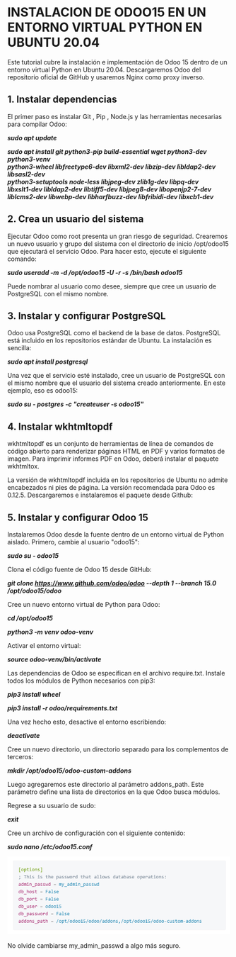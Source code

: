 # INSTALACION DE ODOO15 EN UN ENTORNO VIRTUAL PYTHON EN UBUNTU 20.04
Este tutorial cubre la instalación e implementación de Odoo 15 dentro de un entorno virtual Python en Ubuntu 20.04. Descargaremos Odoo del repositorio oficial de GitHub y usaremos Nginx como proxy inverso.
## 1. Instalar dependencias
El primer paso es instalar Git , Pip , Node.js y las herramientas necesarias para compilar Odoo:

**_sudo apt update_**

**_sudo apt install git python3-pip build-essential wget python3-dev python3-venv \
    python3-wheel libfreetype6-dev libxml2-dev libzip-dev libldap2-dev libsasl2-dev \
    python3-setuptools node-less libjpeg-dev zlib1g-dev libpq-dev \
    libxslt1-dev libldap2-dev libtiff5-dev libjpeg8-dev libopenjp2-7-dev \
    liblcms2-dev libwebp-dev libharfbuzz-dev libfribidi-dev libxcb1-dev_**
    
## 2. Crea un usuario del sistema
Ejecutar Odoo como root presenta un gran riesgo de seguridad. Crearemos un nuevo usuario y grupo del sistema con el directorio de inicio /opt/odoo15 que ejecutará el servicio Odoo. Para hacer esto, ejecute el siguiente comando:

**_sudo useradd -m -d /opt/odoo15 -U -r -s /bin/bash odoo15_**

Puede nombrar al usuario como desee, siempre que cree un usuario de PostgreSQL con el mismo nombre.

## 3. Instalar y configurar PostgreSQL
Odoo usa PostgreSQL como el backend de la base de datos. PostgreSQL está incluido en los repositorios estándar de Ubuntu. La instalación es sencilla:

**_sudo apt install postgresql_**

Una vez que el servicio esté instalado, cree un usuario de PostgreSQL con el mismo nombre que el usuario del sistema creado anteriormente. En este ejemplo, eso es odoo15:

**_sudo su - postgres -c "createuser -s odoo15"_**

## 4. Instalar wkhtmltopdf
wkhtmltopdf es un conjunto de herramientas de línea de comandos de código abierto para renderizar páginas HTML en PDF y varios formatos de imagen. Para imprimir informes PDF en Odoo, deberá instalar el paquete wkhtmltox.

La versión de wkhtmltopdf incluida en los repositorios de Ubuntu no admite encabezados ni pies de página. La versión recomendada para Odoo es 0.12.5. Descargaremos e instalaremos el paquete desde Github:

## 5. Instalar y configurar Odoo 15
Instalaremos Odoo desde la fuente dentro de un entorno virtual de Python aislado.
Primero, cambie al usuario "odoo15":

**_sudo su - odoo15_**

Clona el código fuente de Odoo 15 desde GitHub:

**_git clone https://www.github.com/odoo/odoo --depth 1 --branch 15.0 /opt/odoo15/odoo_**

Cree un nuevo entorno virtual de Python para Odoo:

**_cd /opt/odoo15_**

**_python3 -m venv odoo-venv_**

Activar el entorno virtual:

**_source odoo-venv/bin/activate_**

Las dependencias de Odoo se especifican en el archivo require.txt. Instale todos los módulos de Python necesarios con pip3:

**_pip3 install wheel_**

**_pip3 install -r odoo/requirements.txt_**

Una vez hecho esto, desactive el entorno escribiendo:

**_deactivate_**

Cree un nuevo directorio, un directorio separado para los complementos de terceros:

**_mkdir /opt/odoo15/odoo-custom-addons_**

Luego agregaremos este directorio al parámetro addons_path. Este parámetro define una lista de directorios en la que Odoo busca módulos.

Regrese a su usuario de sudo:

**_exit_**

Cree un archivo de configuración con el siguiente contenido:

**_sudo nano /etc/odoo15.conf_**

![Screenshot](Captura_4.png)

No olvide cambiarse my_admin_passwd a algo más seguro.
